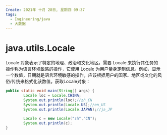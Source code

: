 ```yaml
---
Create: 2021年 十月 28日, 星期四 09:37
tags: 
  - Engineering/java
  - 大数据
---
```


# java.utils.Locale

Locale 对象表示了特定的地理、政治和文化地区。需要 Locale 来执行其任务的操作称为语言环境敏感的操作，它使用 Locale 为用户量身定制信息。例如，显示一个数值，日期就是语言环境敏感的操作，应该根据用户的国家、地区或文化的风俗/传统来格式化该数值。获取Locale对象：

```java
public static void main(String[] args) {
		Locale loc = Locale.CHINA;
		System.out.println(loc);//zh_CN
		System.out.println(Locale.US);//en_US
		System.out.println(Locale.JAPAN);//ja_JP
		
		Locale c = new Locale("zh","CN");
		System.out.println(c);
}
```

